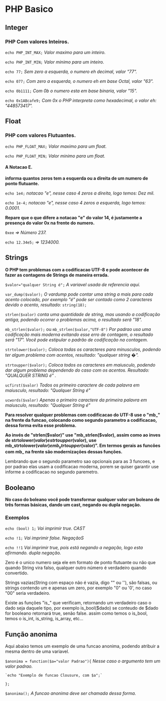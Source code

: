 # PHP Basico
## Integer
### PHP Com valores Inteiros.
`echo PHP_INT_MAX;` *Valor maximo para um inteiro.*

`echo PHP_INT_MIN;` *Valor minimo para um inteiro.*

`echo 77;` *Sem zero a esquerda, o numero eh decimal, valor "77".*

`echo 077;` *Com zero a esquerda, o numero eh em base Octal, valor "63".*

`echo 0b1111;` *Com 0b o numero esta em base binaria, valor "15".*

`echo 0x1ABcafe9;` *Com 0x o PHP interpreta como hexadecimal, o valor eh: "448573417".*


## Float
### PHP com valores Flutuantes.
`echo PHP_FLOAT_MAX;` *Valor maximo para um float.*

`echo PHP_FLOAT_MIN;` *Valor minimo para um float.*


#### A Notacao E.
**informa quantos zeros tem a esquerda ou a direita de um numero de ponto flutuante.**

`echo 1e4;` *notacao "e", nesse caso 4 zeros a direita, logo temos: Dez mil.*

`echo 1e-4;` *notacao "e", nesse caso 4 zeros a esquerda, logo temos: 0.0001.*

**Repare que o que difere a notacao "e" do valor 14, é justamente a presença do valor 0x na frente do numero.**

`0xee` *=> Número 237.*

`echo 12.34e5;` *=> 1234000.*

## Strings
**O PHP tem problemas com a codificacao UTF-8 e pode acontecer de fazer as contagens de Strings de maneira errada.**

`$valor="qualquer String é";` *A variavel usada de referencia aqui.*

`var_dump($valor);` *O vardump pode contar uma string a mais para cada acento colocado, por exemplo "é" pode ser contado como 2 caracteres devido o acento, resultado:* `string(18);`

`strlen($valor)` *conta uma quantidade de string, mas usando a codificação antiga, podendo ocorrer o problemas acima, o resultado será "18".*

`mb_strlen($valor);` ou `mb_strlen($valor,"UTF-8")` *Por padrao usa uma codificação mais moderna evitando esse erro de contagem, o resultado será "17". Você pode estipular o padrão de codificação na contagem.*

`strtolower($valor);` *Coloca todas os caracteres para minusculos, podendo ter algum problema com acentos, resultado: "qualquer string �".*

`strtoupper($valor);` *Coloca todos os caracteres em maiusculo, podendo dar algum problema dependendo do caso com os acentos. Resultado: "QUALQUER STRING é" .*

`ucfirst($valor)` *Todos os primeiro caractere de cada palavra em maiusculo, resultado: "Qualquer String é"*

`ucwords($valor)` *Apenas o primeiro caractere da primeira palavra em maiusculo, resultado: "Qualquer String é"*

**Para resolver qualquer problemas com codificacao do UTF-8 use o "mb_" na frente da funcao, colocando como segundo parametro a codificacao, dessa forma evita esse problema.**

**Ao invés de "strlen($valor)" use "mb_strlen($valor), assim como ao inves de strtolower($valor) e strtoupper($valor), use mb_strtolower($valor) e mb_strtoupper($valor)". Em termos gerais as funcões com mb_ na frente são modernizações dessas funções.**

Lembrando que o segundo parametro sao opcionais para as 3 funcoes, e por padrao elas usam a codificacao moderna, porem se quiser garantir use informe a codificacao no segundo paremetro.

## Booleano
**No caso do boleano você pode transformar qualquer valor um boleano de três formas básicas, dando um cast, negando ou dupla negação.**

### Exemplos
`echo (bool) 1;` *Vai imprimir true. CAST*

`echo !1;` *Vai imprimir false. NegaçãoS*

`echo !!1` *Vai imprimir true, pois está negando a negação, logo esta afirmando. dupla negação.*

Zero é o unico numero seja ele em formato de ponto flutuante ou não que quando String vira falso, qualquer outro número é verdadeiro quando convertido.

Strings vazias(String com espaço não é vazia, digo "" ou ''), são falsas, ou strings contendo um e apenas um zero, por exemplo "0" ou '0', no caso "00" seria verdadeiro.

Existe as funções "is_" que verificam, retornando um verdadeiro caso o dado seja daquele tipo, por exemplo is_bool($dado) se  conteudo de $dado for booleano retornará true, senão false.
assim como temos o is_bool, temos o is_int, is_string, is_array, etc...

## Função anonima
Aqui abaixo temos um exemplo de uma funcao anonima, podendo atribuir a mesma dentro de uma variavel.

`$anonima = function($a="valor Padrao"){` *Nesse caso o argumento tem um valor padrao.*

    `echo "Exemplo de funcao Clousure, com $a";`

`};`

`$anonima();` *A funcao anonima deve ser chamada dessa forma.*



